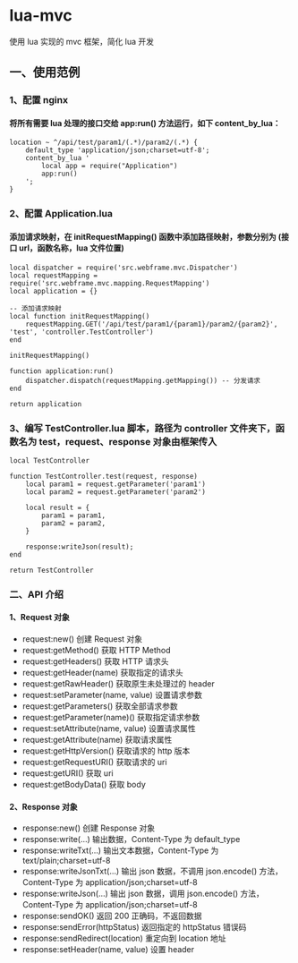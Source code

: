 # lua-mvc
使用 lua 实现的 mvc 框架，简化 lua 开发

## 一、使用范例
### 1、配置 nginx
#### 将所有需要 lua 处理的接口交给 app:run() 方法运行，如下 content_by_lua：
    location ~ ^/api/test/param1/(.*)/param2/(.*) {
        default_type 'application/json;charset=utf-8';
        content_by_lua '
            local app = require("Application")
            app:run()
        ';
    }
    
### 2、配置 Application.lua
#### 添加请求映射，在 initRequestMapping() 函数中添加路径映射，参数分别为 (接口 url，函数名称，lua 文件位置)
    local dispatcher = require('src.webframe.mvc.Dispatcher')
    local requestMapping = require('src.webframe.mvc.mapping.RequestMapping')
    local application = {}
    
    -- 添加请求映射
    local function initRequestMapping()
        requestMapping.GET('/api/test/param1/{param1}/param2/{param2}', 'test', 'controller.TestController')
    end
    
    initRequestMapping()
    
    function application:run()
        dispatcher.dispatch(requestMapping.getMapping()) -- 分发请求
    end
    
    return application
    
### 3、编写 TestController.lua 脚本，路径为 controller 文件夹下，函数名为 test，request、response 对象由框架传入
    local TestController
    
    function TestController.test(request, response)
        local param1 = request.getParameter('param1')
        local param2 = request.getParameter('param2')
    
        local result = {
            param1 = param1,
            param2 = param2,
        }
    
        response:writeJson(result);
    end
    
    return TestController
    
### 二、API 介绍
#### 1、Request 对象
* request:new() 创建 Request 对象
* request:getMethod() 获取 HTTP Method
* request:getHeaders() 获取 HTTP 请求头
* request:getHeader(name) 获取指定的请求头
* request:getRawHeader() 获取原生未处理过的 header
* request:setParameter(name, value) 设置请求参数
* request:getParameters() 获取全部请求参数
* request:getParameter(name)() 获取指定请求参数
* request:setAttribute(name, value) 设置请求属性
* request:getAttribute(name) 获取请求属性
* request:getHttpVersion() 获取请求的 http 版本
* request:getRequestURI() 获取请求的 uri
* request:getURI() 获取 uri
* request:getBodyData() 获取 body

#### 2、Response 对象
* response:new() 创建 Response 对象
* response:write(...) 输出数据，Content-Type 为 default_type
* response:writeTxt(...) 输出文本数据，Content-Type 为 text/plain;charset=utf-8
* response:writeJsonTxt(...) 输出 json 数据，不调用 json.encode() 方法，Content-Type 为 application/json;charset=utf-8
* response:writeJson(...) 输出 json 数据，调用 json.encode() 方法，Content-Type 为 application/json;charset=utf-8
* response:sendOK() 返回 200 正确码，不返回数据
* response:sendError(httpStatus) 返回指定的 httpStatus 错误码
* response:sendRedirect(location) 重定向到 location 地址
* response:setHeader(name, value) 设置 header
